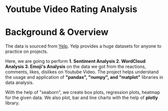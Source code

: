 # Youtube Video Rating Analysis
# Background & Overview
The data is sourced from <a href='https://www.yelp.com/dataset' target='_blank'>Yelp</a>. Yelp provides a huge datasets for anyone to practice on projects.

Here, we are going to perform
 **1. Sentiment Analysis
 2. WordCloud Analysis
 3. Emoji's Analysis** 
on the data we got from the reactions, comments, likes, dislikes on Youtube Video. The project helps understand the usage and application of **"pandas", "numpy", and "matplot"** libraries in data analysis.

With the help of "seaborn", we create box plots, regression plots, heatmap for the given data. We also plot, bar and line charts with the help of **plotly** library.
